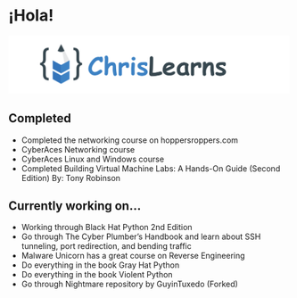 # ¡Hola!

![Chris Drain's Logo](https://github.com/ChrisDrainOP/ChrisDrainOP/blob/main/githubChrisLearnsV2.png?raw=true)

## Completed
- Completed the networking course on hoppersroppers.com
- CyberAces Networking course
- CyberAces Linux and Windows course
- Completed Building Virtual Machine Labs: A Hands-On Guide (Second Edition) By: Tony Robinson

## Currently working on...
- Working through Black Hat Python 2nd Edition
- Go through The Cyber Plumber’s Handbook and learn about SSH tunneling, port redirection, and bending traffic
- Malware Unicorn has a great course on Reverse Engineering
- Do everything in the book Gray Hat Python
- Do everything in the book Violent Python
- Go through Nightmare repository by GuyinTuxedo (Forked)
